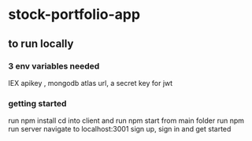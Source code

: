 # stock-portfolio-app

## to run locally

### 3 env variables needed 
IEX apikey , mongodb atlas url, a secret key for jwt 

### getting started

run npm install
cd into client and run  npm start 
from main folder run npm run server 
navigate to localhost:3001
sign up, sign in and get started
